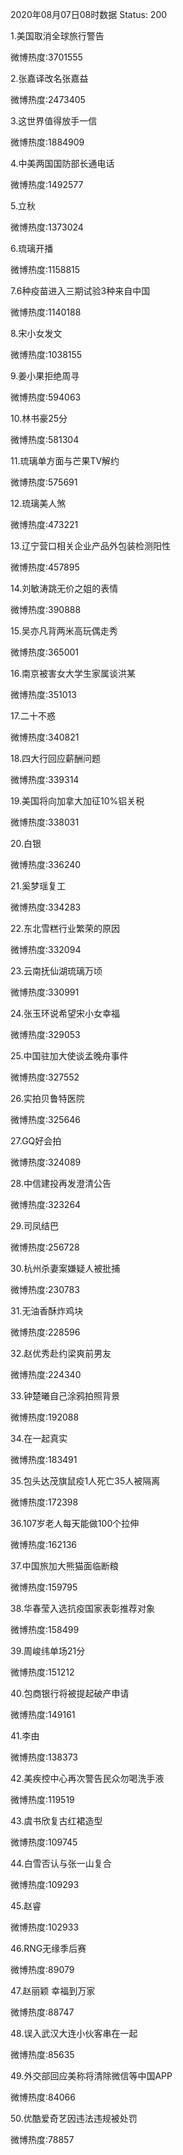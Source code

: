 2020年08月07日08时数据
Status: 200

1.美国取消全球旅行警告

微博热度:3701555

2.张嘉译改名张嘉益

微博热度:2473405

3.这世界值得放手一信

微博热度:1884909

4.中美两国国防部长通电话

微博热度:1492577

5.立秋

微博热度:1373024

6.琉璃开播

微博热度:1158815

7.6种疫苗进入三期试验3种来自中国

微博热度:1140188

8.宋小女发文

微博热度:1038155

9.姜小果拒绝周寻

微博热度:594063

10.林书豪25分

微博热度:581304

11.琉璃单方面与芒果TV解约

微博热度:575691

12.琉璃美人煞

微博热度:473221

13.辽宁营口相关企业产品外包装检测阳性

微博热度:457895

14.刘敏涛跳无价之姐的表情

微博热度:390888

15.吴亦凡背两米高玩偶走秀

微博热度:365001

16.南京被害女大学生家属谈洪某

微博热度:351013

17.二十不惑

微博热度:340821

18.四大行回应薪酬问题

微博热度:339314

19.美国将向加拿大加征10%铝关税

微博热度:338031

20.白银

微博热度:336240

21.奚梦瑶复工

微博热度:334283

22.东北雪糕行业繁荣的原因

微博热度:332094

23.云南抚仙湖琉璃万顷

微博热度:330991

24.张玉环说希望宋小女幸福

微博热度:329053

25.中国驻加大使谈孟晚舟事件

微博热度:327552

26.实拍贝鲁特医院

微博热度:325646

27.GQ好会拍

微博热度:324089

28.中信建投再发澄清公告

微博热度:323264

29.司凤结巴

微博热度:256728

30.杭州杀妻案嫌疑人被批捕

微博热度:230783

31.无油香酥炸鸡块

微博热度:228596

32.赵优秀赴约梁爽前男友

微博热度:224340

33.钟楚曦自己涂鸦拍照背景

微博热度:192088

34.在一起真实

微博热度:183491

35.包头达茂旗鼠疫1人死亡35人被隔离

微博热度:172398

36.107岁老人每天能做100个拉伸

微博热度:162136

37.中国旅加大熊猫面临断粮

微博热度:159795

38.华春莹入选抗疫国家表彰推荐对象

微博热度:158499

39.周峻纬单场21分

微博热度:151212

40.包商银行将被提起破产申请

微博热度:149161

41.李由

微博热度:138373

42.美疾控中心再次警告民众勿喝洗手液

微博热度:119519

43.虞书欣复古红裙造型

微博热度:109745

44.白雪否认与张一山复合

微博热度:109293

45.赵睿

微博热度:102933

46.RNG无缘季后赛

微博热度:89079

47.赵丽颖 幸福到万家

微博热度:88747

48.误入武汉大连小伙客串在一起

微博热度:85635

49.外交部回应美称将清除微信等中国APP

微博热度:84066

50.优酷爱奇艺因违法违规被处罚

微博热度:78857

